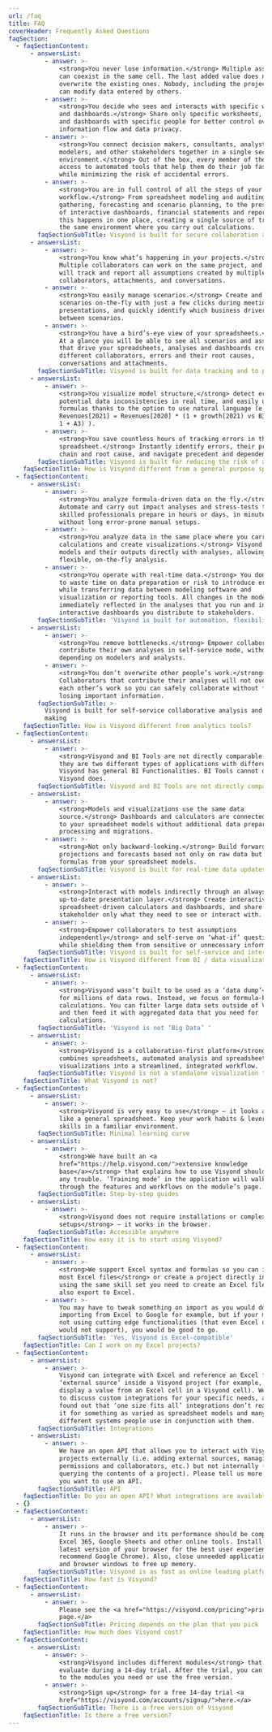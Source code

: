 ```yaml
---
url: /faq
title: FAQ
coverHeader: Frequently Asked Questions
faqSection:
  - faqSectionContent:
      - answersList:
          - answer: >-
              <strong>You never lose information.</strong> Multiple assumptions
              can coexist in the same cell. The last added value does not
              overwrite the existing ones. Nobody, including the project owner,
              can modify data entered by others.
          - answer: >-
              <strong>You decide who sees and interacts with specific worksheets
              and dashboards.</strong> Share only specific worksheets, reports
              and dashboards with specific people for better control over
              information flow and data privacy.
          - answer: >-
              <strong>You connect decision makers, consultants, analysts,
              modelers, and other stakeholders together in a single secure
              environment.</strong> Out of the box, every member of the team has
              access to automated tools that help them do their job faster,
              while minimizing the risk of accidental errors.
          - answer: >-
              <strong>You are in full control of all the steps of your
              workflow.</strong> From spreadsheet modeling and auditing, data
              gathering, forecasting and scenario planning, to the presentation
              of interactive dashboards, financial statements and reports. All
              this happens in one place, creating a single source of truth, in
              the same environment where you carry out calculations.
        faqSectionSubTitle: Visyond is built for secure collaboration and knowledge management
      - answersList:
          - answer: >-
              <strong>You know what’s happening in your projects.</strong>
              Multiple collaborators can work on the same project, and Visyond
              will track and report all assumptions created by multiple
              collaborators, attachments, and conversations.
          - answer: >-
              <strong>You easily manage scenarios.</strong> Create and compare
              scenarios on-the-fly with just a few clicks during meetings or
              presentations, and quickly identify which business drivers change
              between scenarios.
          - answer: >-
              <strong>You have a bird’s-eye view of your spreadsheets.</strong>
              At a glance you will be able to see all scenarios and assumptions
              that drive your spreadsheets, analyses and dashboards created by
              different collaborators, errors and their root causes,
              conversations and attachments.
        faqSectionSubTitle: Visyond is built for data tracking and to provide real-time insights
      - answersList:
          - answer: >-
              <strong>You visualize model structure,</strong> detect errors and
              potential data inconsistencies in real time, and easily understand
              formulas thanks to the option to use natural language (e.g.,
              Revenues[2021] = Revenues[2020] * (1 + growth[2021) vs B3 = B2 * (
              1 + A3) ).
          - answer: >-
              <strong>You save countless hours of tracking errors in the
              spreadsheet.</strong> Instantly identify errors, their propagation
              chain and root cause, and navigate precedent and dependent cells.
        faqSectionSubTitle: Visyond is built for reducing the risk of accidental errors
    faqSectionTitle: How is Visyond different from a general purpose spreadsheet?
  - faqSectionContent:
      - answersList:
          - answer: >-
              <strong>You analyze formula-driven data on the fly.</strong>
              Automate and carry out impact analyses and stress-tests that
              skilled professionals prepare in hours or days, in minutes and
              without long error-prone manual setups.
          - answer: >-
              <strong>You analyze data in the same place where you carry out
              calculations and create visualizations.</strong> Visyond combines
              models and their outputs directly with analyses, allowing for
              flexible, on-the-fly analysis.
          - answer: >-
              <strong>You operate with real-time data.</strong> You don’t have
              to waste time on data preparation or risk to introduce errors
              while transferring data between modeling software and
              visualization or reporting tools. All changes in the models are
              immediately reflected in the analyses that you run and in the
              interactive dashboards you distribute to stakeholders.
        faqSectionSubTitle: 'Visyond is built for automation, flexibility and convenience'
      - answersList:
          - answer: >-
              <strong>You remove bottlenecks.</strong> Empower collaborators to
              contribute their own analyses in self-service mode, without
              depending on modelers and analysts.
          - answer: >-
              <strong>You don’t overwrite other people’s work.</strong>
              Collaborators that contribute their analyses will not overwrite
              each other’s work so you can safely collaborate without fear of
              losing important information.
        faqSectionSubTitle: >-
          Visyond is built for self-service collaborative analysis and decision
          making
    faqSectionTitle: How is Visyond different from analytics tools?
  - faqSectionContent:
      - answersList:
          - answer: >-
              <strong>Visyond and BI Tools are not directly comparable:</strong>
              they are two different types of applications with different focus.
              Visyond has general BI Functionalities. BI Tools cannot do what
              Visyond does.
        faqSectionSubTitle: Visyond and BI Tools are not directly comparable
      - answersList:
          - answer: >-
              <strong>Models and visualizations use the same data
              source.</strong> Dashboards and calculators are connected directly
              to your spreadsheet models without additional data preparation,
              processing and migrations.
          - answer: >-
              <strong>Not only backward-looking.</strong> Build forward-looking
              projections and forecasts based not only on raw data but also on
              formulas from your spreadsheet models.
        faqSectionSubTitle: Visyond is built for real-time data updates
      - answersList:
          - answer: >-
              <strong>Interact with models indirectly through an always
              up-to-date presentation layer.</strong> Create interactive,
              spreadsheet-driven calculators and dashboards, and share with each
              stakeholder only what they need to see or interact with.
          - answer: >-
              <strong>Empower collaborators to test assumptions
              independently</strong> and self-serve on ‘what-if’ questions,
              while shielding them from sensitive or unnecessary information.
        faqSectionSubTitle: Visyond is built for self-service and interactivity
    faqSectionTitle: How is Visyond different from BI / data visualization tools?
  - faqSectionContent:
      - answersList:
          - answer: >-
              <strong>Visyond wasn’t built to be used as a ‘data dump’</strong>
              for millions of data rows. Instead, we focus on formula-based
              calculations. You can filter large data sets outside of Visyond
              and then feed it with aggregated data that you need for
              calculations.
        faqSectionSubTitle: 'Visyond is not ‘Big Data’ '
      - answersList:
          - answer: >-
              <strong>Visyond is a collaboration-first platform</strong> that
              combines spreadsheets, automated analysis and spreadsheet-driven
              visualizations into a streamlined, integrated workflow.
        faqSectionSubTitle: Visyond is not a standalone visualization tool
    faqSectionTitle: What Visyond is not?
  - faqSectionContent:
      - answersList:
          - answer: >-
              <strong>Visyond is very easy to use</strong> – it looks and feels
              like a general spreadsheet. Keep your work habits & leverage Excel
              skills in a familiar environment.
        faqSectionSubTitle: Minimal learning curve
      - answersList:
          - answer: >-
              <strong>We have built an <a
              href="https://help.visyond.com/">extensive knowledge
              base</a></strong> that explains how to use Visyond should you have
              any trouble. ‘Training mode’ in the application will walk you
              through the features and workflows on the module’s page.
        faqSectionSubTitle: Step-by-step guides
      - answersList:
          - answer: >-
              <strong>Visyond does not require installations or complex
              setups</strong> – it works in the browser.
        faqSectionSubTitle: Accessible anywhere
    faqSectionTitle: How easy it is to start using Visyond?
  - faqSectionContent:
      - answersList:
          - answer: >-
              <strong>We support Excel syntax and formulas so you can import
              most Excel files</strong> or create a project directly in Visyond
              using the same skill set you need to create an Excel file. You can
              also export to Excel.
          - answer: >-
              You may have to tweak something on import as you would do when
              importing from Excel to Google for example, but if your models are
              not using cutting edge functionalities (that even Excel online
              would not support), you would be good to go.
        faqSectionSubTitle: 'Yes, Visyond is Excel-compatible'
    faqSectionTitle: Can I work on my Excel projects?
  - faqSectionContent:
      - answersList:
          - answer: >-
              Visyond can integrate with Excel and reference an Excel file as an
              ‘external source’ inside a Visyond project (for example, to
              display a value from an Excel cell in a Visyond cell). We are open
              to discuss custom integrations for your specific needs, as we’ve
              found out that ‘one size fits all’ integrations don’t really cut
              it for something as varied as spreadsheet models and many
              different systems people use in conjunction with them.
        faqSectionSubTitle: Integrations
      - answersList:
          - answer: >-
              We have an open API that allows you to interact with Visyond
              projects externally (i.e. adding external sources, managing access
              permissions and collaborators, etc.) but not internally (i.e.
              querying the contents of a project). Please tell us more about how
              you want to use an API.
        faqSectionSubTitle: API
    faqSectionTitle: Do you an open API? What integrations are available?
  - {}
  - faqSectionContent:
      - answersList:
          - answer: >-
              It runs in the browser and its performance should be compared to
              Excel 365, Google Sheets and other online tools. Install the
              latest version of your browser for the best user experience (we
              recommend Google Chrome). Also, close unneeded applications, tabs
              and browser windows to free up memory.
        faqSectionSubTitle: Visyond is as fast as online leading platforms can be
    faqSectionTitle: How fast is Visyond?
  - faqSectionContent:
      - answersList:
          - answer: >-
              Please see the <a href="https://visyond.com/pricing">pricing
              page.</a>
        faqSectionSubTitle: Pricing depends on the plan that you pick
    faqSectionTitle: How much does Visyond cost?
  - faqSectionContent:
      - answersList:
          - answer: >-
              <strong>Visyond includes different modules</strong> that you can
              evaluate during a 14-day trial. After the trial, you can subscribe
              to the modules you need or use the free version.
          - answer: >-
              <strong>Sign up</strong> for a free 14-day trial <a
              href="https://visyond.com/accounts/signup/">here.</a>
        faqSectionSubTitle: There is a free version of Visyond
    faqSectionTitle: Is there a free version?
---
```


